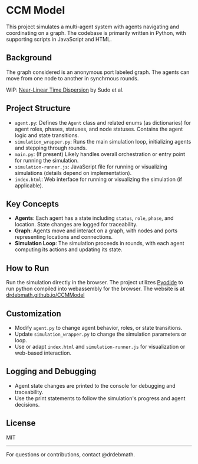 # CCM Model

This project simulates a multi-agent system with agents navigating and coordinating on a graph. The codebase is primarily written in Python, with supporting scripts in JavaScript and HTML.

## Background

The graph considered is an anonymous port labeled graph. The agents can move from one node to another in synchrnous rounds. 

WIP: [Near-Linear Time Dispersion](https://arxiv.org/html/2310.04376v3) by Sudo et al. 

## Project Structure

- `agent.py`: Defines the `Agent` class and related enums (as dictionaries) for agent roles, phases, statuses, and node statuses. Contains the agent logic and state transitions.
- `simulation_wrapper.py`: Runs the main simulation loop, initializing agents and stepping through rounds.
- `main.py`: (If present) Likely handles overall orchestration or entry point for running the simulation.
- `simulation-runner.js`: JavaScript file for running or visualizing simulations (details depend on implementation).
- `index.html`: Web interface for running or visualizing the simulation (if applicable).

## Key Concepts

- **Agents**: Each agent has a state including `status`, `role`, `phase`, and location. State changes are logged for traceability.
- **Graph**: Agents move and interact on a graph, with nodes and ports representing locations and connections.
- **Simulation Loop**: The simulation proceeds in rounds, with each agent computing its actions and updating its state.

## How to Run

Run the simulation directly in the browser. The project utilizes [Pyodide](https://pyodide.org/en/stable/index.html) to run python compiled into webassembly for the browser. The website is at [drdebmath.github.io/CCMModel](https://drdebmath.github.io/CCMModel)

## Customization

- Modify `agent.py` to change agent behavior, roles, or state transitions.
- Update `simulation_wrapper.py` to change the simulation parameters or loop.
- Use or adapt `index.html` and `simulation-runner.js` for visualization or web-based interaction.

## Logging and Debugging

- Agent state changes are printed to the console for debugging and traceability.
- Use the print statements to follow the simulation's progress and agent decisions.

## License

MIT

---

For questions or contributions, contact @drdebmath.
